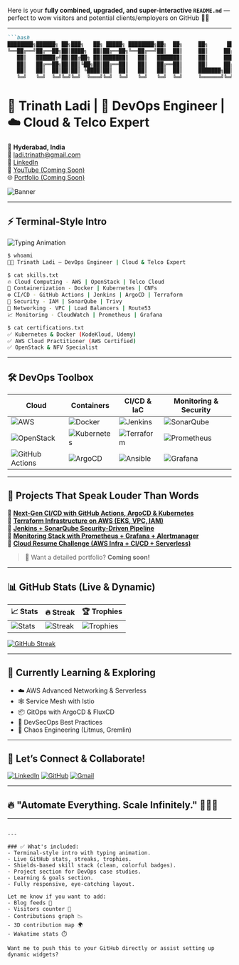 Here is your **fully combined, upgraded, and super-interactive `README.md`** — perfect to wow visitors and potential clients/employers on GitHub 🌟🚀

---

```markdown
```bash
████████╗██████╗ ██╗███╗   ██╗ █████╗ ████████╗██╗  ██╗     ██╗      █████╗ ██████╗ ██╗
╚══██╔══╝██╔══██╗██║████╗  ██║██╔══██╗╚══██╔══╝██║  ██║     ██║     ██╔══██╗██╔══██╗██║
   ██║   ██████╔╝██║██╔██╗ ██║███████║   ██║   ███████║     ██║     ███████║██║  ██║██║
   ██║   ██╔══██╗██║██║╚██╗██║██╔══██║   ██║   ██╔══██║     ██║     ██╔══██║██║  ██║██║
   ██║   ██║  ██║██║██║ ╚████║██║  ██║   ██║   ██║  ██║     ███████╗██║  ██║██████╔╝██║
   ╚═╝   ╚═╝  ╚═╝╚═╝╚═╝  ╚═══╝╚═╝  ╚═╝   ╚═╝   ╚═╝  ╚═╝     ╚══════╝╚═╝  ╚═╝╚═════╝ ╚═╝
```

# 🌙 Trinath Ladi | 🚀 DevOps Engineer | ☁️ Cloud & Telco Expert

📍 **Hyderabad, India**  
📧 [ladi.trinath@gmail.com](mailto:ladi.trinath@gmail.com)  
🔗 [LinkedIn](https://www.linkedin.com/in/trinath-l-2a5720113)  
🎥 [YouTube (Coming Soon)]()  
🌐 [Portfolio (Coming Soon)]()

![Banner](https://github.com/TrinathLadi/TrinathLadi/blob/main/banner.gif)

---

## ⚡ Terminal-Style Intro
![Typing Animation](https://readme-typing-svg.herokuapp.com?font=Fira+Code&size=22&pause=1000&color=00FF00&background=000000&width=750&lines=%24+whoami+-+Trinath+Ladi%2C+DevOps+Engineer;%24+cat+skills.txt+-+Cloud+%7C+Containers+%7C+IaC+%7C+CI%2FCD+%7C+Telco+%7C+Security;%24+cat+certifications.txt+-+AWS+%7C+K8s+%7C+Docker+%7C+OpenStack)

```bash
$ whoami
👨‍💻 Trinath Ladi – DevOps Engineer | Cloud & Telco Expert

$ cat skills.txt
🔥 Cloud Computing - AWS | OpenStack | Telco Cloud  
🐳 Containerization - Docker | Kubernetes | CNFs  
⚙️ CI/CD - GitHub Actions | Jenkins | ArgoCD | Terraform  
🔐 Security - IAM | SonarQube | Trivy  
📡 Networking - VPC | Load Balancers | Route53  
📈 Monitoring - CloudWatch | Prometheus | Grafana

$ cat certifications.txt
✅ Kubernetes & Docker (KodeKloud, Udemy)  
✅ AWS Cloud Practitioner (AWS Certified)  
✅ OpenStack & NFV Specialist  
```

---

## 🛠️ DevOps Toolbox

| Cloud | Containers | CI/CD & IaC | Monitoring & Security |
|-------|------------|-------------|------------------------|
| ![AWS](https://img.shields.io/badge/AWS-232F3E?style=for-the-badge&logo=amazonaws&logoColor=white) | ![Docker](https://img.shields.io/badge/Docker-2496ED?style=for-the-badge&logo=docker&logoColor=white) | ![Jenkins](https://img.shields.io/badge/Jenkins-D24939?style=for-the-badge&logo=jenkins&logoColor=white) | ![SonarQube](https://img.shields.io/badge/SonarQube-4E9BCD?style=for-the-badge&logo=sonarqube&logoColor=white) |
| ![OpenStack](https://img.shields.io/badge/OpenStack-ED1944?style=for-the-badge&logo=openstack&logoColor=white) | ![Kubernetes](https://img.shields.io/badge/Kubernetes-326CE5?style=for-the-badge&logo=kubernetes&logoColor=white) | ![Terraform](https://img.shields.io/badge/Terraform-623CE4?style=for-the-badge&logo=terraform&logoColor=white) | ![Prometheus](https://img.shields.io/badge/Prometheus-E6522C?style=for-the-badge&logo=prometheus&logoColor=white) |
| ![GitHub Actions](https://img.shields.io/badge/GitHub_Actions-2088FF?style=for-the-badge&logo=github-actions&logoColor=white) | ![ArgoCD](https://img.shields.io/badge/ArgoCD-EB5E28?style=for-the-badge&logo=argo&logoColor=white) | ![Ansible](https://img.shields.io/badge/Ansible-EE0000?style=for-the-badge&logo=ansible&logoColor=white) | ![Grafana](https://img.shields.io/badge/Grafana-F46800?style=for-the-badge&logo=grafana&logoColor=white) |

---

## 🚀 Projects That Speak Louder Than Words

🔹 **[Next-Gen CI/CD with GitHub Actions, ArgoCD & Kubernetes](https://github.com/your-repo)**  
🔹 **[Terraform Infrastructure on AWS (EKS, VPC, IAM)](https://github.com/your-repo)**  
🔹 **[Jenkins + SonarQube Security-Driven Pipeline](https://github.com/your-repo)**  
🔹 **[Monitoring Stack with Prometheus + Grafana + Alertmanager](https://github.com/your-repo)**  
🔹 **[Cloud Resume Challenge (AWS Infra + CI/CD + Serverless)](https://github.com/your-repo)**

> 🎯 Want a detailed portfolio? **Coming soon!**

---

## 📊 GitHub Stats (Live & Dynamic)

| 📈 Stats | 🔥 Streak | 🏆 Trophies |
|---|---|---|
| ![Stats](https://github-readme-stats.vercel.app/api?username=TrinathLadi&show_icons=true&theme=radical) | ![Streak](https://github-readme-streak-stats.herokuapp.com/?user=TrinathLadi&theme=radical) | ![Trophies](https://github-profile-trophy.vercel.app/?username=TrinathLadi&theme=onedark) |

[![GitHub Streak](https://streak-stats.demolab.com/?user=DenverCoder1)](https://git.io/streak-stats)

---

## 🧠 Currently Learning & Exploring

- ☁️ AWS Advanced Networking & Serverless
- 🕸️ Service Mesh with Istio
- 📦 GitOps with ArgoCD & FluxCD
- 🚀 DevSecOps Best Practices
- 🧪 Chaos Engineering (Litmus, Gremlin)

---

## 📣 Let’s Connect & Collaborate!

[![LinkedIn](https://img.shields.io/badge/LinkedIn-blue?style=for-the-badge&logo=linkedin&logoColor=white)](https://www.linkedin.com/in/trinath-l-2a5720113)
[![GitHub](https://img.shields.io/badge/GitHub-000?style=for-the-badge&logo=github&logoColor=white)](https://github.com/TrinathLadi)
[![Gmail](https://img.shields.io/badge/Gmail-D14836?style=for-the-badge&logo=gmail&logoColor=white)](mailto:ladi.trinath@gmail.com)

---

## 🔥 "Automate Everything. Scale Infinitely." 👨‍💻🚀

---
```

---

### ✅ What's included:
- Terminal-style intro with typing animation.
- Live GitHub stats, streaks, trophies.
- Shields-based skill stack (clean, colorful badges).
- Project section for DevOps case studies.
- Learning & goals section.
- Fully responsive, eye-catching layout.

Let me know if you want to add:
- Blog feeds 📝
- Visitors counter 👀
- Contributions graph 📉
- 3D contribution map 🌍
- Wakatime stats ⏱️

Want me to push this to your GitHub directly or assist setting up dynamic widgets?
